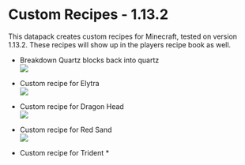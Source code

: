 # Custom Recipes - 1.13.2
This datapack creates custom recipes for Minecraft, tested on version 1.13.2. These recipes will show up in the players recipe book as well.

* Breakdown Quartz blocks back into quartz   
![](https://i.imgur.com/JIrzvI9.png)

* Custom recipe for Elytra  
![](https://i.imgur.com/kkRRqgZ.png)

* Custom recipe for Dragon Head  
![](https://i.imgur.com/txqcQm8.png)

* Custom recipe for Red Sand  
![](https://i.imgur.com/c5TmiyA.png)

* Custom recipe for Trident
*[](https://i.imgur.com/3inqdWT.png)